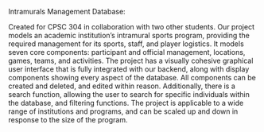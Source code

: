 Intramurals Management Database:

Created for CPSC 304 in collaboration with two other students.
Our project models an academic institution’s intramural sports program, providing the required management for its sports, staff, and player logistics. It models seven core components: participant and official management, locations, games, teams, and activities. The project has a visually cohesive graphical user interface that is fully integrated with our backend, along with display components showing every aspect of the database. All components can be created and deleted, and edited within reason. Additionally, there is a search function, allowing the user to search for specific individuals within the database, and filtering functions. The project is applicable to a wide range of institutions and programs, and can be scaled up and down in response to the size of the program.